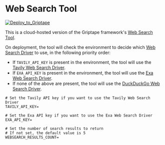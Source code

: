 # Web Search Tool

[![Deploy_to_Griptape](https://github.com/griptape-ai/griptape-cloud/assets/2302515/4fd57873-5c93-44a8-8fa3-ac1bf7d73bcc)](https://cloud.griptape.ai/tools/create?sample-name=web-search&type=sample)

This is a cloud-hosted version of the Griptape framework's [Web Search Tool](https://docs.griptape.ai/stable/griptape-tools/official-tools/web-search-tool/).

On deployment, the tool will check the environment to decide which [Web Search Driver](https://docs.griptape.ai/stable/griptape-framework/drivers/web-search-drivers/) to use, in the following priority order:

- If `TAVILY_API_KEY` is present in the environment, the tool will use the [Tavily Web Search Driver](https://docs.griptape.ai/stable/griptape-framework/drivers/web-search-drivers#tavily).
- If `EXA_API_KEY` is present in the environment, the tool will use the [Exa Web Search Driver](https://docs.griptape.ai/stable/griptape-framework/drivers/web-search-drivers#exa).
- If none of the above are present, the tool will use the [DuckDuckGo Web Search Driver](https://docs.griptape.ai/stable/griptape-framework/drivers/web-search-drivers#duckduckgo). 

```env
# Set the Tavily API key if you want to use the Tavily Web Search Driver
TAVILY_API_KEY=

# Set the Exa API key if you want to use the Exa Web Search Driver
EXA_API_KEY=

# Set the number of search results to return
# If not set, the default value is 5
WEBSEARCH_RESULTS_COUNT=
```
